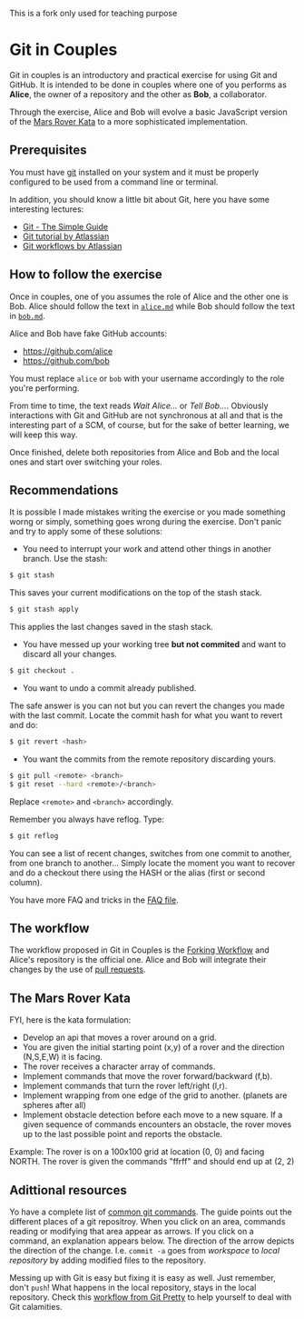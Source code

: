 This is a fork only used for teaching purpose

Git in Couples
==============

Git in couples is an introductory and practical exercise for using Git
and GitHub. It is intended to be done in couples where one of you performs
as __Alice__, the owner of a repository and the other as __Bob__, a
collaborator.

Through the exercise, Alice and Bob will evolve a basic JavaScript version
of the [Mars Rover Kata](http://craftsmanship.sv.cmu.edu/katas/mars-rover-kata)
to a more sophisticated implementation.

Prerequisites
-------------

You must have [git](http://git-scm.com/downloads) installed on your system and
it must be properly configured to be used from a command line or terminal.

In addition, you should know a little bit about Git, here you have some interesting
lectures:
 * [Git - The Simple Guide](http://rogerdudler.github.io/git-guide/)
 * [Git tutorial by Atlassian](https://www.atlassian.com/git/tutorial)
 * [Git workflows by Atlassian](https://www.atlassian.com/git/workflows)

How to follow the exercise
--------------------------

Once in couples, one of you assumes the role of Alice and the other one is Bob.
Alice should follow the text in
[`alice.md`](https://github.com/lodr/gitincouples/blob/master/alice.md)
while Bob should follow the text in
[`bob.md`](https://github.com/lodr/gitincouples/blob/master/bob.md).

Alice and Bob have fake GitHub accounts:
 * https://github.com/alice
 * https://github.com/bob

You must replace `alice` or `bob` with your username accordingly to the role
you're performing.

From time to time, the text reads _Wait Alice..._ or _Tell Bob..._. Obviously
interactions with Git and GitHub are not synchronous at all and that is the
interesting part of a SCM, of course, but for the sake of better learning, we
will keep this way.

Once finished, delete both repositories from Alice and Bob and the local ones
and start over switching your roles.

Recommendations
---------------

It is possible I made mistakes writing the exercise or you made something worng or simply, something goes
wrong during the exercise. Don't panic and try to apply some of these solutions:

 * You need to interrupt your work and attend other things in another branch. Use the stash:

```bash
$ git stash
```

This saves your current modifications on the top of the stash stack.

```bash
$ git stash apply
```

This applies the last changes saved in the stash stack.

 * You have messed up your working tree **but not commited** and want to discard all your changes.

```bash
$ git checkout .
```

 * You want to undo a commit already published.

The safe answer is you can not but you can revert the changes you made with the last commit.
Locate the commit hash for what you want to revert and do:

```bash
$ git revert <hash>
```

 * You want the commits from the remote repository discarding yours.

```bash
$ git pull <remote> <branch>
$ git reset --hard <remote>/<branch>
```

Replace `<remote>` and `<branch>` accordingly.

Remember you always have reflog. Type:

```bash
$ git reflog
```

You can see a list of recent changes, switches from one commit to another, from one branch to another...
Simply locate the moment you want to recover and do a checkout there using the HASH or the alias (first
or second column).

You have more FAQ and tricks in the [FAQ file](https://github.com/lodr/gitincouples/blob/master/faq.md).

The workflow
------------

The workflow proposed in Git in Couples is the
[Forking Workflow](https://www.atlassian.com/git/workflows#!workflow-forking) and
Alice's repository is the official one. Alice and Bob will integrate their changes
by the use of [pull requests](https://help.github.com/articles/using-pull-requests).

The Mars Rover Kata
-------------------

FYI, here is the kata formulation:

 * Develop an api that moves a rover around on a grid.
 * You are given the initial starting point (x,y) of a rover and the direction (N,S,E,W) it is facing.
 * The rover receives a character array of commands.
 * Implement commands that move the rover forward/backward (f,b).
 * Implement commands that turn the rover left/right (l,r).
 * Implement wrapping from one edge of the grid to another. (planets are spheres after all)
 * Implement obstacle detection before each move to a new square. If a given sequence of commands encounters an obstacle, the rover moves up to the last possible point and reports the obstacle.

Example: The rover is on a 100x100 grid at location (0, 0) and facing NORTH.
The rover is given the commands "ffrff" and should end up at (2, 2)

Adittional resources
--------------------

Yo have a complete list of [common git commands](http://www.ndpsoftware.com/git-cheatsheet.html). The guide points out the different places of a git repositroy. When you click on an area, commands reading or modifying that area appear as arrows. If you click on a command, an explanation appears below. The direction of the arrow depicts the direction of the change. I.e. `commit -a` goes from _workspace_ to _local repository_ by adding modified files to the repository.

Messing up with Git is easy but fixing it is easy as well. Just remember, don't `push`! What happens in the local repository, stays in the local repository. Check this [workflow from Git Pretty](http://justinhileman.info/article/git-pretty/) to help yourself to deal with Git calamities.
